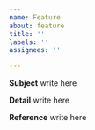 ```yaml
---
name: Feature
about: feature
title: ''
labels: ''
assignees: ''

---
```


**Subject**
write here

**Detail**
write here

**Reference**
write here
